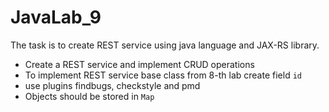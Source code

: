 # JavaLab_9
The task is to create REST service using java language and JAX-RS library.

- Create a REST service and implement CRUD operations
- To implement REST service base class from 8-th lab create field `id`
- use plugins findbugs, checkstyle and pmd
- Objects should be stored in `Map`
